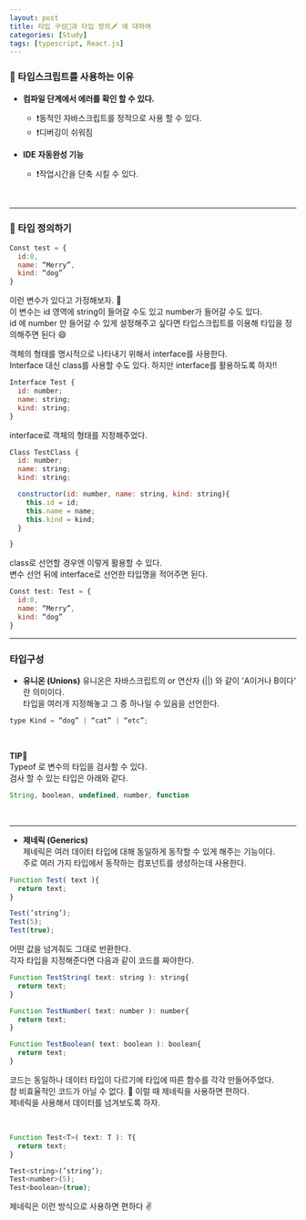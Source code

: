 ```yaml
---
layout: post
title: 타입 구성🔧과 타입 정의🗡 에 대하여
categories: [Study]
tags: [typescript, React.js]
---
```


### 📌 타입스크립트를 사용하는 이유

* **컴파일 단계에서 에러를 확인 할 수 있다.**  
  - ❗️동적인 자바스크립트를 정적으로 사용 할 수 있다.  
  - ❗️디버깅이 쉬워짐  

* **IDE 자동완성 기능**  
  - ❗️작업시간을 단축 시킬 수 있다.  

​
- - -

### 📌 타입 정의하기


```js
Const test = {
  id:0,
  name: “Merry”,
  kind: “dog”
}
```

이런 변수가 있다고 가정해보자. 🤔  
이 변수는 id 영역에 string이 들어갈 수도 있고 number가 들어갈 수도 있다.  
id 에 number 만 들어갈 수 있게 설정해주고 싶다면 타입스크립트를 이용해 타입을 정의해주면 된다 😄  


객체의 형태를 명시적으로 나타내기 위해서 interface를 사용한다.  
Interface 대신 class를 사용할 수도 있다. 하지만 interface를 활용하도록 하자‼️  

```js
Interface Test {
  id: number;
  name: string;
  kind: string;
}
```

interface로 객체의 형태를 지정해주었다.

```js
Class TestClass {
  id: number;
  name: string;
  kind: string;

  constructor(id: number, name: string, kind: string){
    this.id = id;
    this.name = name;
    this.kind = kind;
  }

}
```

class로 선언할 경우엔 이렇게 활용할 수 있다.  
변수 선언 뒤에 interface로 선언한 타입명을 적어주면 된다.  

```js
Const test: Test = {
  id:0,
  name: “Merry”,
  kind: “dog”
}
```





- - -


### 타입구성

* **유니온 (Unions)**
  유니온은 자바스크립트의 or 연산자 (||) 와 같이 'A이거나 B이다' 란 의미이다.  
  타입을 여러개 지정해놓고 그 중 하나일 수 있음을 선언한다.  

```js
type Kind = “dog” | “cat” | “etc”;
```
​

**TIP🌟**  
Typeof 로 변수의 타입을 검사할 수 있다.  
검사 할 수 있는 타입은 아래와 같다.  

```js
String, boolean, undefined, number, function
```
​
- - -

* **제네릭 (Generics)**  
  제네릭은 여러 데이터 타입에 대해 동일하게 동작할 수 있게 해주는 기능이다.  
  주로 여러 가지 타입에서 동작하는 컴포넌트를 생성하는데 사용한다.  

```js
Function Test( text ){
  return text;
}

Test(’string’);
Test(5);
Test(true);
```

어떤 값을 넘겨줘도 그대로 반환한다.  
각자 타입을 지정해준다면 다음과 같이 코드를 짜야한다.   

```js
Function TestString( text: string ): string{
  return text;
}

Function TestNumber( text: number ): number{
  return text;
}

Function TestBoolean( text: boolean ): boolean{
  return text;
}
```

코드는 동일하나 데이터 타입이 다르기에 타입에 따른 함수를 각각 만들어주었다.  
참 비효율적인 코드가 아닐 수 없다. 🤔 이럴 때 제네릭을 사용하면 편하다.  
제네릭을 사용해서 데이터를 넘겨보도록 하자.  

​
```js
Function Test<T>( text: T ): T{
  return text;
}

Test<string>(’string’);
Test<number>(5);
Test<boolean>(true);
```

제네릭은 이런 방식으로 사용하면 편하다 ✌️  